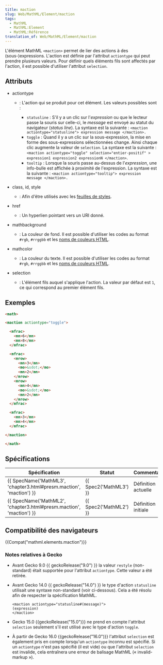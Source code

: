 ```yaml
---
title: maction
slug: Web/MathML/Element/maction
tags:
  - MathML
  - MathML:Element
  - MathML:Référence
translation_of: Web/MathML/Element/maction
---
```

L'élément MathML `<maction>` permet de lier des actions à des (sous-)expressions.
L'action est définie par l'attribut `actiontype` qui peut prendre plusieurs valeurs. Pour définir quels éléments fils sont affectés par l'action, il est possible d'utiliser l'attribut `selection`.

## Attributs

- actiontype

  - : L'action qui se produit pour cet élément. Les valeurs possibles sont :

    - `statusline` : S'il y a un clic sur l'_expression_ ou que le lecteur passe la souris sur celle-ci, le _message_ est envoyé au statut du navigateur (_status line_). La syntaxe est la suivante : `<maction actiontype="statusline"> expression message </maction>.`
    - `toggle` : Quand il y a un clic sur la sous-expression, la mise en forme des sous-expressions sélectionnées change. Ainsi chaque clic augmente la valeur de `selection`.
      La syntaxe est la suivante : `<maction actiontype="toggle" selection="entier-positif" > expression1 expression2 expressionN </maction>`.
    - `tooltip` : Lorsque la souris passe au-dessus de l'_expression_, une info-bulle est affichée à proximité de l'expression.
      La syntaxe est la suivante : `<maction actiontype="tooltip"> expression message </maction>.`

- class, id, style
  - : Afin d'être utilisés avec les [feuilles de styles](/fr/docs/CSS).
- href
  - : Un hyperlien pointant vers un URI donné.
- mathbackground
  - : La couleur de fond. Il est possible d'utiliser les codes au format `#rgb`, `#rrggbb` et les [noms de couleurs HTML](/fr/docs/CSS/valeur_de_couleur#Mots-cl.C3.A9s).
- mathcolor
  - : La couleur du texte. Il est possible d'utiliser les codes au format `#rgb`, `#rrggbb` et les [noms de couleurs HTML](/fr/docs/CSS/valeur_de_couleur#Mots-cl.C3.A9s).
- selection
  - : L'élément fils auquel s'applique l'action. La valeur par défaut est `1`, ce qui correspond au premier élément fils.

## Exemples

```html
<math>

<maction actiontype="toggle">

  <mfrac>
    <mn>6</mn>
    <mn>8</mn>
  </mfrac>

  <mfrac>
    <mrow>
      <mn>3</mn>
      <mo>&sdot;</mo>
      <mn>2</mn>
    </mrow>
    <mrow>
      <mn>4</mn>
      <mo>&sdot;</mo>
      <mn>2</mn>
    </mrow>
  </mfrac>

  <mfrac>
    <mn>3</mn>
    <mn>4</mn>
  </mfrac>

</maction>

</math>
```

## Spécifications

| Spécification                                                                            | Statut                       | Commentaire         |
| ---------------------------------------------------------------------------------------- | ---------------------------- | ------------------- |
| {{ SpecName('MathML3', 'chapter3.html#presm.maction', 'maction') }} | {{ Spec2('MathML3') }} | Définition actuelle |
| {{ SpecName('MathML2', 'chapter3.html#presm.maction', 'maction') }} | {{ Spec2('MathML2') }} | Définition initiale |

## Compatibilité des navigateurs

{{Compat("mathml.elements.maction")}}

### Notes relatives à Gecko

- Avant Gecko 9.0 {{ geckoRelease("9.0") }} la valeur `restyle` (non-standard) était supportée pour l'attribut `actiontype`. Cette valeur a été retirée.
- Avant Gecko 14.0 {{ geckoRelease("14.0") }} le type d'action `statusline` utilisait une syntaxe non-standard (voir ci-dessous). Cela a été résolu afin de respecter la spécification MathML.

      <maction actiontype="statusline#(message)">
      (expression)
      </maction>

- Gecko 15.0 {{geckoRelease("15.0")}} ne prend en compte l'attribut `selection` seulement s'il est utilisé avec le type d'action `toggle`.
- À partir de Gecko 16.0 {{geckoRelease("16.0")}} l'attribut `selection` est également pris en compte lorsqu'un `actiontype` inconnu est spécifié. Si un `actiontype` n'est pas spécifié (il est vide) ou que l'attribut `selection` est invalide, cela entraînera une erreur de balisage MathML (« invalid-markup »).
